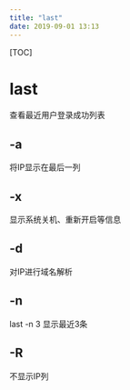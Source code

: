 ```yaml
---
title: "last"
date: 2019-09-01 13:13
---
```

[TOC]



# last        

查看最近用户登录成功列表

## -a     

将IP显示在最后一列

## -x     

显示系统关机、重新开启等信息



## -d     

对IP进行域名解析



## -n 

last -n 3 显示最近3条

## -R     

不显示IP列



